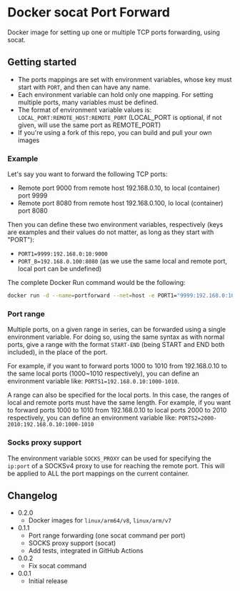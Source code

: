 # Docker socat Port Forward

Docker image for setting up one or multiple TCP ports forwarding, using socat.

## Getting started

- The ports mappings are set with environment variables, whose key must start with `PORT`, and then can have any name.
- Each environment variable can hold only one mapping. For setting multiple ports, many variables must be defined.
- The format of environment variable values is: `LOCAL_PORT:REMOTE_HOST:REMOTE_PORT` (LOCAL_PORT is optional, if not given, will use the same port as REMOTE_PORT)
- If you're using a fork of this repo, you can build and pull your own images

### Example

Let's say you want to forward the following TCP ports:

- Remote port 9000 from remote host 192.168.0.10, to local (container) port 9999
- Remote port 8080 from remote host 192.168.0.100, lo local (container) port 8080

Then you can define these two environment variables, respectively (keys are examples and their values do not matter, as long as they start with "PORT"):

- `PORT1=9999:192.168.0:10:9000`
- `PORT_B=192.168.0.100:8080` (as we use the same local and remote port, local port can be undefined)

The complete Docker Run command would be the following:

```bash
docker run -d --name=portforward --net=host -e PORT1="9999:192.168.0:10:9000" -e PORT_B="192.168.0.100:8080" ghcr.io/david-lor/portforward
```

### Port range

Multiple ports, on a given range in series, can be forwarded using a single environment variable. For doing so, using the same syntax as with normal ports, give a range with the format `START-END` (being START and END both included), in the place of the port.

For example, if you want to forward ports 1000 to 1010 from 192.168.0.10 to the same local ports (1000~1010 respectively),
you can define an environment variable like: `PORTS1=192.168.0.10:1000-1010`.

A range can also be specified for the local ports. In this case, the ranges of local and remote ports must have the same length.
For example, if you want to forward ports 1000 to 1010 from 192.168.0.10 to local ports 2000 to 2010 respectively,
you can define an environment variable like: `PORTS2=2000-2010:192.168.0.10:1000-1010`

### Socks proxy support

The environment variable `SOCKS_PROXY` can be used for specifying the `ip:port` of a SOCKSv4 proxy to use for reaching the remote port.
This will be applied to ALL the port mappings on the current container.

## Changelog

- 0.2.0
  - Docker images for `linux/arm64/v8`, `linux/arm/v7`
- 0.1.1
  - Port range forwarding (one socat command per port)
  - SOCKS proxy support (socat)
  - Add tests, integrated in GitHub Actions
- 0.0.2
  - Fix socat command
- 0.0.1
  - Initial release

